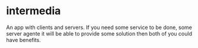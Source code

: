 # intermedia
An app with clients and servers. If you need some service to be done, some server agente it will be able to provide some solution then both of you could have benefits.
